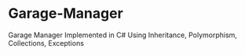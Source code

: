 # Garage-Manager
Garage Manager Implemented in C#
Using Inheritance, Polymorphism, Collections, Exceptions
